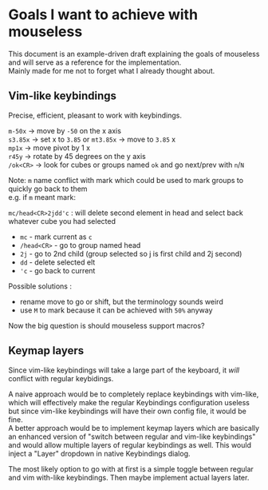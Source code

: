 # Goals I want to achieve with mouseless

This document is an example-driven draft explaining the goals of mouseless and will serve as a reference for the implementation.  
Mainly made for me not to forget what I already thought about.

## Vim-like keybindings

Precise, efficient, pleasant to work with keybindings.

`m-50x` -> move by `-50` on the x axis  
`s3.85x` -> set x to `3.85` or `mt3.85x` -> move to `3.85` x  
`mp1x` -> move pivot by 1 x  
`r45y` -> rotate by 45 degrees on the y axis  
`/ok<CR>` -> look for cubes or groups named `ok` and go next/prev with `n`/`N`

Note: `m` name conflict with mark which could be used to mark groups to quickly go back to them  
e.g. if `m` meant mark:

`mc/head<CR>2jdd'c` : will delete second element in head and select back whatever cube you had selected

- `mc` - mark current as `c`
- `/head<CR>` - go to group named head
- `2j` - go to 2nd child (group selected so j is first child and 2j second)
- `dd` - delete selected elt
- `'c` - go back to current

Possible solutions :

- rename move to go or shift, but the terminology sounds weird
- use `M` to mark because it can be achieved with `50%` anyway

Now the big question is should mouseless support macros?

## Keymap layers

Since vim-like keybindings will take a large part of the keyboard, it _will_ conflict with regular keybidings.

A naive approach would be to completely replace keybindings with vim-like, which will effectively make the regular
Keybindings configuration useless but since vim-like keybindings will have their own config file, it would be fine.  
A better approach would be to implement keymap layers which are basically an enhanced version of
"switch between regular and vim-like keybindings" and would allow multiple layers of regular keybindings as well.
This would inject a "Layer" dropdown in native Keybindings dialog.

The most likely option to go with at first is a simple toggle between regular and vim with-like keybindings. Then maybe implement actual layers later.

